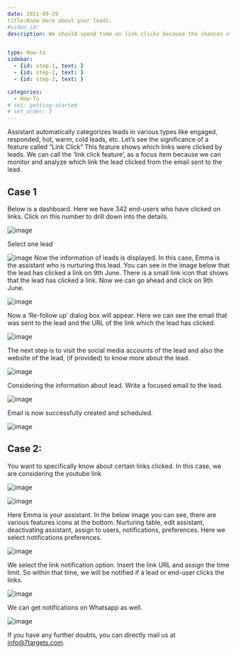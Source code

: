 ```yaml
---
date: 2021-09-29
title:Know more about your leads. 
#video_id: 
description: We should spend time on link clicks because the chances of getting a response from them are much higher.


type: How-to
sidebar:
  - {id: step-1, text: }
  - {id: step-2, text: }
  - {id: step-3, text: }

categories:
  - How-To
# set: getting-started
# set_order: 3
---
```


Assistant automatically categorizes leads in various types like engaged, responded, hot, warm, cold leads, etc. 
Let’s see the significance of a feature called “Link Click”  This feature shows which links were clicked by leads.
We can call the ‘link click feature’, as a focus item because we can monitor and analyze which link the lead clicked from the email sent to the lead. 



## Case 1 

Below is a dashboard. Here we have 342 end-users who have clicked on links. 
Click on this number to drill down into the details.

![image](../../images/linkclick/linkclick1.jpg)

Select one lead 

![image](../../images/linkclick/linkclick2.jpg)
Now the information of leads is displayed.
 In this case, Emma is the assistant who is nurturing this lead.
You can see in the image below that the lead has clicked a link on 9th June. There is a small link icon that shows that the lead has clicked a link.
Now we can go ahead and click on 9th June. 


![image](../../images/linkclick/linkclick3.jpg)

Now a ‘Re-follow up’ dialog box will appear. Here we can see the email that was sent to the lead and the URL of the link which the lead has clicked.


![image](../../images/linkclick/linkclick4.jpg)

The next step is to visit the social media accounts of the lead and also the website of the lead, (if provided) to know more about the lead. 


![image](../../images/linkclick/linkclick5.jpg)

Considering the information about lead. Write a focused email to the lead.  


![image](../../images/linkclick/linkclick6.jpg)

Email is now successfully created and scheduled. 

![image](../../images/linkclick/linkclick7.jpg)
## Case 2: 
You want to specifically know about certain links clicked. 
In this case, we are considering the youtube link

![image](../../images/linkclick/linkclick8.jpg)

![image](../../images/linkclick/linkclick9.jpg)

Here  Emma is your assistant.
In the below image you can see, there are various features icons at the bottom.
Nurturing table, edit assistant, deactivating assistant, assign to users, notifications, preferences.
Here we select notifications preferences. 

![image](../../images/linkclick/linkclick10.jpg)

We select the link notification option. Insert the link URL and assign the time limit.
So within that time, we will be notified if a lead or end-user clicks the links.

![image](../../images/linkclick/linkclick11.jpg)

We can get notifications on Whatsapp as well. 

![image](../../images/linkclick/linkclick12.jpg)

If you have any further doubts, you can directly mail us at info@7targets.com.